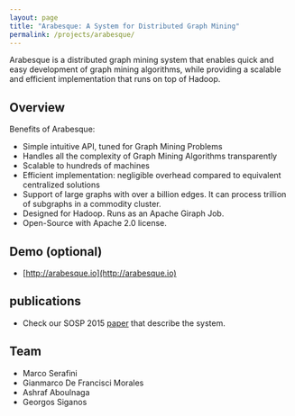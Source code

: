 ```yaml
---
layout: page
title: "Arabesque: A System for Distributed Graph Mining"
permalink: /projects/arabesque/
---
```



Arabesque is a distributed graph mining system that enables quick and easy development of graph mining algorithms, while providing a scalable and efficient implementation that runs on top of Hadoop.


## Overview
Benefits of Arabesque:
- Simple intuitive API, tuned for Graph Mining Problems
- Handles all the complexity of Graph Mining Algorithms transparently
- Scalable to hundreds of machines
- Efficient implementation: negligible overhead compared to equivalent centralized solutions
- Support of large graphs with over a billion edges. It can process trillion of subgraphs in a commodity cluster.
- Designed for Hadoop. Runs as an Apache Giraph Job.
- Open-Source with Apache 2.0 license.

## Demo (optional)
- [http://arabesque.io](http://arabesque.io)


## publications
- Check our SOSP 2015 [paper](http://sigops.org/sosp/sosp15/current/2015-Monterey/printable/093-teixeira.pdf) that describe the system.


## Team
- Marco Serafini
- Gianmarco De Francisci Morales
- Ashraf Aboulnaga
- Georgos Siganos
